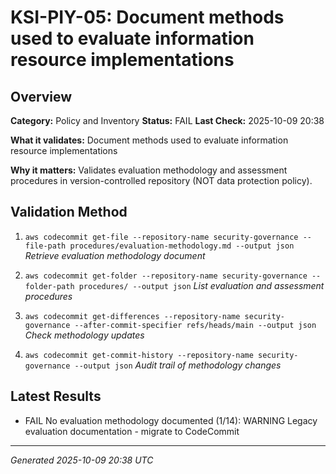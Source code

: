 # KSI-PIY-05: Document methods used to evaluate information resource implementations

## Overview

**Category:** Policy and Inventory
**Status:** FAIL
**Last Check:** 2025-10-09 20:38

**What it validates:** Document methods used to evaluate information resource implementations

**Why it matters:** Validates evaluation methodology and assessment procedures in version-controlled repository (NOT data protection policy).

## Validation Method

1. `aws codecommit get-file --repository-name security-governance --file-path procedures/evaluation-methodology.md --output json`
   *Retrieve evaluation methodology document*

2. `aws codecommit get-folder --repository-name security-governance --folder-path procedures/ --output json`
   *List evaluation and assessment procedures*

3. `aws codecommit get-differences --repository-name security-governance --after-commit-specifier refs/heads/main --output json`
   *Check methodology updates*

4. `aws codecommit get-commit-history --repository-name security-governance --output json`
   *Audit trail of methodology changes*

## Latest Results

- FAIL No evaluation methodology documented (1/14): WARNING Legacy evaluation documentation - migrate to CodeCommit

---
*Generated 2025-10-09 20:38 UTC*